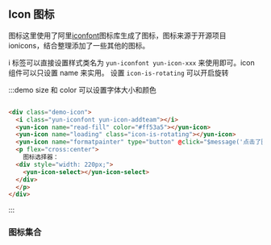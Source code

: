 ## Icon 图标

图标这里使用了阿里[iconfont](https://www.iconfont.cn/)图标库生成了图标，图标来源于开源项目 ionicons，结合整理添加了一些其他的图标。

i 标签可以直接设置样式类名为 `yun-iconfont yun-icon-xxx` 来使用即可。icon 组件可以只设置 name 来实用。 设置 `icon-is-rotating` 可以开启旋转

:::demo size 和 color 可以设置字体大小和颜色

```html

<div class="demo-icon">
  <i class="yun-iconfont yun-icon-addteam"></i>
  <yun-icon name="read-fill" color="#ff53a5"></yun-icon>
  <yun-icon name="loading" class="icon-is-rotating"></yun-icon>
  <yun-icon name="formatpainter" type="button" @click="$message('点击了图标')"></yun-icon>
  <p flex="cross:center">
    图标选择器：
  <div style="width: 220px;">
    <yun-icon-select></yun-icon-select>
  </div>
  </p>
</div>
```

:::

### 图标集合

<icon-pane></icon-pane>
